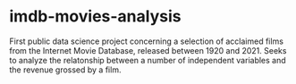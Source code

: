 # imdb-movies-analysis
First public data science project concerning a selection of acclaimed films from the Internet Movie Database, released between 1920 and 2021. Seeks to analyze the relatonship between a number of independent variables and the revenue grossed by a film.
